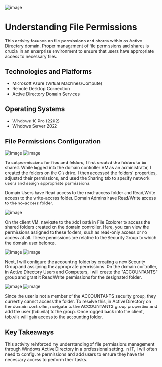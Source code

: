 ![image](https://github.com/user-attachments/assets/d349eede-2922-4dfe-a308-a22537c0e02c)

<h1>Understanding File Permissions</h1>
This activity focuses on file permissions and shares within an Active Directory domain. Proper management of file permissions and shares is crucial in an enterprise environment to ensure that users have appropriate access to necessary files. 

<h2>Technologies and Platforms</h2>

- Microsoft Azure (Virtual Machines/Compute)
- Remote Desktop Connection
- Active Directory Domain Services

<h2>Operating Systems</h2>

- Windows 10 Pro (22H2)
- Windows Server 2022

<h2>File Permissions Configuration</h2>

![image](https://github.com/user-attachments/assets/192cdc20-b55d-43a2-b06c-a4ab14b3a649)
![image](https://github.com/user-attachments/assets/d22589e7-3e33-4d28-bc05-cd9681ce974a)

<p>
To set permissions for files and folders, I first created the folders to be shared. While logged into the domain controller VM as an administrator, I created the folders on the C:\ drive. I then accessed the folders' properties, adjusted their permissions, and used the Sharing tab to specify network users and assign appropriate permissions.

Domain Users have Read access to the read-access folder and Read/Write access to the write-access folder. Domain Admins have Read/Write access to the no-access folder. 
</p>

![image](https://github.com/user-attachments/assets/c68e772f-e255-4848-b14e-53271cf77752)

<p>
On the client VM, navigate to the :\dc1 path in File Explorer to access the shared folders created on the domain controller. Here, you can view the permissions assigned to these folders, such as read-only access or no access at all. These permissions are relative to the Security Group to which the domain user belongs. 
</p>

![image](https://github.com/user-attachments/assets/cde8862a-f126-4636-a380-285137dae311)
![image](https://github.com/user-attachments/assets/2400a78a-2556-4cc6-b7f3-b27db39b7d00)

<p>
Next, I will configure the accounting folder by creating a new Security Group and assigning the appropriate permissions. On the domain controller, in Active Directory Users and Computers, I will create the "ACCOUNTANTS" group and grant it Read/Write permissions for the designated folder. 
</p>

![image](https://github.com/user-attachments/assets/f144529d-99d5-4322-8327-d2fd70c1e926)
![image](https://github.com/user-attachments/assets/61276c68-27a0-4310-a424-5cf75110092c)

<p>
Since the user is not a member of the ACCOUNTANTS security group, they currently cannot access the folder. To resolve this, in Active Directory on the domain controller, navigate to the ACCOUNTANTS group properties and add the user (tob.vila) to the group. Once logged back into the client, tob.vila will gain access to the accounting folder. 
</p>

<h2>Key Takeaways</h2>
This activity reinforced my understanding of file permissions management through Windows Active Directory in a professional setting. In IT, I will often need to configure permissions and add users to ensure they have the necessary access to perform their tasks. 
